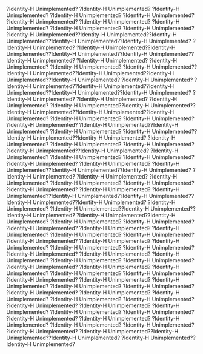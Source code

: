 ?Identity-H Unimplemented? &#10;?Identity-H Unimplemented? &#10;?Identity-H Unimplemented? &#10;?Identity-H Unimplemented? &#10;?Identity-H Unimplemented? &#10;?Identity-H Unimplemented? &#10;?Identity-H Unimplemented? &#10;?Identity-H Unimplemented? &#10;?Identity-H Unimplemented? &#10;?Identity-H Unimplemented? &#10;?Identity-H Unimplemented??Identity-H Unimplemented??Identity-H Unimplemented??Identity-H Unimplemented??Identity-H Unimplemented? &#10;?Identity-H Unimplemented? &#10;?Identity-H Unimplemented??Identity-H Unimplemented??Identity-H Unimplemented??Identity-H Unimplemented??Identity-H Unimplemented? &#10;?Identity-H Unimplemented? &#10;?Identity-H Unimplemented? &#10;?Identity-H Unimplemented? &#10;?Identity-H Unimplemented??Identity-H Unimplemented??Identity-H Unimplemented??Identity-H Unimplemented??Identity-H Unimplemented? &#10;?Identity-H Unimplemented? &#10;?Identity-H Unimplemented??Identity-H Unimplemented??Identity-H Unimplemented??Identity-H Unimplemented??Identity-H Unimplemented? &#10;?Identity-H Unimplemented? &#10;?Identity-H Unimplemented? &#10;?Identity-H Unimplemented? &#10;?Identity-H Unimplemented??Identity-H Unimplemented??Identity-H Unimplemented??Identity-H Unimplemented??Identity-H Unimplemented? &#10;?Identity-H Unimplemented? &#10;?Identity-H Unimplemented? &#10;?Identity-H Unimplemented? &#10;?Identity-H Unimplemented??Identity-H Unimplemented? &#10;?Identity-H Unimplemented? &#10;?Identity-H Unimplemented??Identity-H Unimplemented??Identity-H Unimplemented? &#10;?Identity-H Unimplemented? &#10;?Identity-H Unimplemented? &#10;?Identity-H Unimplemented? &#10;?Identity-H Unimplemented??Identity-H Unimplemented? &#10;?Identity-H Unimplemented? &#10;?Identity-H Unimplemented? &#10;?Identity-H Unimplemented? &#10;?Identity-H Unimplemented? &#10;?Identity-H Unimplemented? &#10;?Identity-H Unimplemented??Identity-H Unimplemented??Identity-H Unimplemented? &#10;?Identity-H Unimplemented? &#10;?Identity-H Unimplemented? &#10;?Identity-H Unimplemented? &#10;?Identity-H Unimplemented? &#10;?Identity-H Unimplemented? &#10;?Identity-H Unimplemented? &#10;?Identity-H Unimplemented? &#10;?Identity-H Unimplemented??Identity-H Unimplemented??Identity-H Unimplemented??Identity-H Unimplemented??Identity-H Unimplemented? &#10;?Identity-H Unimplemented? &#10;?Identity-H Unimplemented??Identity-H Unimplemented??Identity-H Unimplemented? &#10;?Identity-H Unimplemented??Identity-H Unimplemented? &#10;?Identity-H Unimplemented? &#10;?Identity-H Unimplemented? &#10;?Identity-H Unimplemented? &#10;?Identity-H Unimplemented? &#10;?Identity-H Unimplemented? &#10;?Identity-H Unimplemented? &#10;?Identity-H Unimplemented? &#10;?Identity-H Unimplemented? &#10;?Identity-H Unimplemented? &#10;?Identity-H Unimplemented? &#10;?Identity-H Unimplemented? &#10;?Identity-H Unimplemented? &#10;?Identity-H Unimplemented? &#10;?Identity-H Unimplemented? &#10;?Identity-H Unimplemented? &#10;?Identity-H Unimplemented? &#10;?Identity-H Unimplemented? &#10;?Identity-H Unimplemented? &#10;?Identity-H Unimplemented? &#10;?Identity-H Unimplemented? &#10;?Identity-H Unimplemented? &#10;?Identity-H Unimplemented? &#10;?Identity-H Unimplemented? &#10;?Identity-H Unimplemented? &#10;?Identity-H Unimplemented? &#10;?Identity-H Unimplemented? &#10;?Identity-H Unimplemented? &#10;?Identity-H Unimplemented? &#10;?Identity-H Unimplemented? &#10;?Identity-H Unimplemented? &#10;?Identity-H Unimplemented? &#10;?Identity-H Unimplemented? &#10;?Identity-H Unimplemented? &#10;?Identity-H Unimplemented? &#10;?Identity-H Unimplemented? &#10;?Identity-H Unimplemented? &#10;?Identity-H Unimplemented? &#10;?Identity-H Unimplemented? &#10;?Identity-H Unimplemented? &#10;?Identity-H Unimplemented? &#10;?Identity-H Unimplemented? &#10;?Identity-H Unimplemented? &#10;?Identity-H Unimplemented? &#10;?Identity-H Unimplemented??Identity-H Unimplemented??Identity-H Unimplemented? &#10;?Identity-H Unimplemented??Identity-H Unimplemented? &#10;
